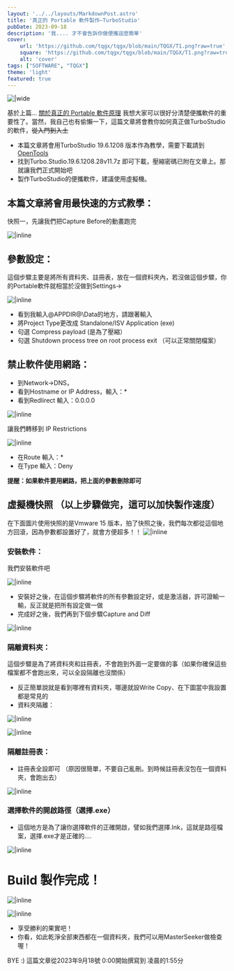 ```yaml
---
layout: '../../layouts/MarkdownPost.astro'
title: '真正的 Portable 軟件製作—TurboStudio'
pubDate: 2023-09-18
description: '我.... 才不會告訴你做便攜這麼簡單'
cover:
    url: 'https://github.com/tqgx/tqgx/blob/main/TQGX/T1.png?raw=true'
    square: 'https://github.com/tqgx/tqgx/blob/main/TQGX/T1.png?raw=true'
    alt: 'cover'
tags: ["SOFTWARE", "TQGX"] 
theme: 'light'
featured: true
---
```



![|wide](https://github.com/tqgx/tqgx/blob/main/TQGX/T1.png?raw=true')


基於上篇... [關於真正的 Portable 軟件原理](https://tqgx.github.io/posts/2023-09-18-%E7%9C%9F%E6%AD%A3%E7%9A%84%20Portable%20%E8%BB%9F%E4%BB%B6%E8%A3%BD%E4%BD%9C%E2%80%94TurboStudio/)
我想大家可以很好分清楚便攜軟件的重要性了。當然，我自己也有偷懶一下，這篇文章將會教你如何真正做TurboStudio的軟件，~~從入門到入土~~

- 本篇文章將會用TurboStudio 19.6.1208 版本作為教學，需要下載請到[OpenTools](https://github.com/tqgx/OpenTools/releases/tag/Database-All-Tools)
- 找到Turbo.Studio.19.6.1208.28v11.7z 即可下載，壓縮密碼已附在文章上。那就讓我們正式開始吧
- 製作TurboStudio的便攜軟件，建議使用虛擬機。

## 本篇文章將會用最快速的方式教學：

快照一，先讓我們把Capture Before的動畫跑完

![|inline](https://github.com/tqgx/tqgx/blob/main/TQGX/T1.png?raw=true)

## 參數設定：

這個步驟主要是將所有資料夾、註冊表，放在一個資料夾內，若沒做這個步驟，你的Portable軟件就相當於沒做到Settings→ 

![|inline](https://github.com/tqgx/tqgx/blob/main/TQGX/T4.png?raw=true)

- 看到我輸入@APPDIR@\Data的地方，請跟著輸入
- 將Project Type更改成 Standalone/ISV Application (exe)
- 句選 Compress payload (是為了壓縮）
- 句選 Shutdown process tree on root process exit （可以正常關閉檔案）


## 禁止軟件使用網路：
- 到Network→DNS，
- 看到Hostname or IP Address，輸入：*
- 看到Redlirect 輸入：0.0.0.0

![|inline](https://github.com/tqgx/tqgx/blob/main/TQGX/T5.png?raw=true)


讓我們轉移到 IP Restrictions

![|inline](https://github.com/tqgx/tqgx/blob/main/TQGX/T6.png?raw=true)

- 在Route 輸入：*
- 在Type 輸入：Deny 

__提醒：如果軟件要用網路，把上面的參數刪除即可__

## 虛擬機快照 （以上步驟做完，這可以加快製作速度）
在下面圖片使用快照的是Vmware 15 版本，拍了快照之後，我們每次都從這個地方回滾，因為參數都設置好了，就會方便超多！！
![|inline](https://github.com/tqgx/tqgx/blob/main/TQGX/T7.png?raw=true)


### 安裝軟件： 
我們安裝軟件吧

![|inline](https://github.com/tqgx/tqgx/blob/main/TQGX/T2.png?raw=true)

- 安裝好之後，在這個步驟將軟件的所有參數設定好，或是激活器，許可證輸一輸，反正就是把所有設定做一做
- 完成好之後，我們再到下個步驟Capture and Diff

![|inline](https://github.com/tqgx/tqgx/blob/main/TQGX/T3.png?raw=true)

### 隔離資料夾：
這個步驟是為了將資料夾和註冊表，不會跑到外面一定要做的事（如果你確保這些檔案都不會跑出來，可以全設隔離也沒關係）
- 反正簡單說就是看到哪裡有資料夾，哪邊就設Write Copy、在下圖當中我設置都是常見的
- 資料夾隔離：

![|inline](https://github.com/tqgx/tqgx/blob/main/TQGX/T8.png?raw=true)

![|inline](https://github.com/tqgx/tqgx/blob/main/TQGX/T9.png?raw=true)

### 隔離註冊表：
- 註冊表全設即可 （原因很簡單，不要自己亂刪。到時候註冊表沒包在一個資料夾，會跑出去）

![|inline](https://github.com/tqgx/tqgx/blob/main/TQGX/T10.png?raw=true)

### 選擇軟件的開啟路徑（選擇.exe）
- 這個地方是為了讓你選擇軟件的正確開啟，譬如我們選擇.lnk，這就是路徑檔案，選擇.exe才是正確的....

![|inline](https://github.com/tqgx/tqgx/blob/main/TQGX/T10.png?raw=true)


# Build 製作完成！

![|inline](https://github.com/tqgx/tqgx/blob/main/TQGX/T12.png?raw=true)

![|inline](https://github.com/tqgx/tqgx/blob/main/TQGX/T13.png?raw=true)

- 享受勝利的果實吧！
- 你看，如此乾淨全部東西都在一個資料夾，我們可以用MasterSeeker做檢查喔！



BYE :) 這篇文章從2023年9月18號 0:00開始撰寫到 凌晨的1:55分
